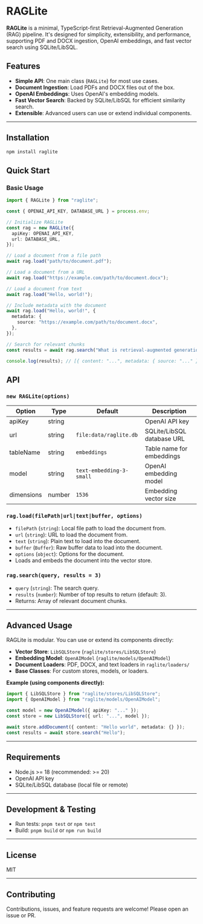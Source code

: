 # RAGLite

**RAGLite** is a minimal, TypeScript-first Retrieval-Augmented Generation (RAG) pipeline. It's designed for simplicity, extensibility, and performance, supporting PDF and DOCX ingestion, OpenAI embeddings, and fast vector search using SQLite/LibSQL.

## Features

- **Simple API**: One main class (`RAGLite`) for most use cases.
- **Document Ingestion**: Load PDFs and DOCX files out of the box.
- **OpenAI Embeddings**: Uses OpenAI's embedding models.
- **Fast Vector Search**: Backed by SQLite/LibSQL for efficient similarity search.
- **Extensible**: Advanced users can use or extend individual components.

---

## Installation

```bash
npm install raglite
```

## Quick Start

### Basic Usage

```ts
import { RAGLite } from "raglite";

const { OPENAI_API_KEY, DATABASE_URL } = process.env;

// Initialize RAGLite
const rag = new RAGLite({
  apiKey: OPENAI_API_KEY,
  url: DATABASE_URL,
});

// Load a document from a file path
await rag.load("path/to/document.pdf");

// Load a document from a URL
await rag.load("https://example.com/path/to/document.docx");

// Load a document from text
await rag.load("Hello, world!");

// Include metadata with the document
await rag.load("Hello, world!", {
  metadata: {
    source: "https://example.com/path/to/document.docx",
  },
});

// Search for relevant chunks
const results = await rag.search("What is retrieval-augmented generation?", 5);

console.log(results); // [{ content: "...", metadata: { source: "..." } }, ...]
```

## API

### `new RAGLite(options)`

| Option     | Type   | Default                  | Description                |
| ---------- | ------ | ------------------------ | -------------------------- |
| apiKey     | string |                          | OpenAI API key             |
| url        | string | `file:data/raglite.db`   | SQLite/LibSQL database URL |
| tableName  | string | `embeddings`             | Table name for embeddings  |
| model      | string | `text-embedding-3-small` | OpenAI embedding model     |
| dimensions | number | `1536`                   | Embedding vector size      |

### `rag.load(filePath|url|text|buffer, options)`

- `filePath` (`string`): Local file path to load the document from.
- `url` (`string`): URL to load the document from.
- `text` (`string`): Plain text to load into the document.
- `buffer` (`Buffer`): Raw buffer data to load into the document.
- `options` (`object`): Options for the document.
- Loads and embeds the document into the vector store.

### `rag.search(query, results = 3)`

- `query` (`string`): The search query.
- `results` (`number`): Number of top results to return (default: 3).
- Returns: Array of relevant document chunks.

---

## Advanced Usage

RAGLite is modular. You can use or extend its components directly:

- **Vector Store**: `LibSQLStore` (`raglite/stores/LibSQLStore`)
- **Embedding Model**: `OpenAIModel` (`raglite/models/OpenAIModel`)
- **Document Loaders**: PDF, DOCX, and text loaders in `raglite/loaders/`
- **Base Classes**: For custom stores, models, or loaders.

**Example (using components directly):**

```ts
import { LibSQLStore } from "raglite/stores/LibSQLStore";
import { OpenAIModel } from "raglite/models/OpenAIModel";

const model = new OpenAIModel({ apiKey: "..." });
const store = new LibSQLStore({ url: "...", model });

await store.addDocument({ content: "Hello world", metadata: {} });
const results = await store.search("Hello");
```

---

## Requirements

- Node.js >= 18 (recommended: >= 20)
- OpenAI API key
- SQLite/LibSQL database (local file or remote)

---

## Development & Testing

- Run tests: `pnpm test` or `npm test`
- Build: `pnpm build` or `npm run build`

---

## License

MIT

---

## Contributing

Contributions, issues, and feature requests are welcome! Please open an issue or PR.
